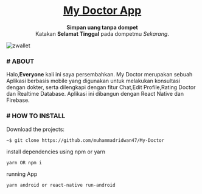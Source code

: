<h1 align="center">
	<a href="https://github.com/muhammadridwan47/My-Doctor">
		My Doctor App
	</a>
</h1>

<p align="center">
	<strong>Simpan uang tanpa dompet</strong><br>
	Katakan <strong>Selamat Tinggal</strong> pada dompetmu <i>Sekarang</i>.
</p>


![zwallet](https://user-images.githubusercontent.com/69374541/101905882-b4678000-3bea-11eb-8138-56338eae62e6.jpg)


### # ABOUT

Halo,<strong>Everyone</strong> kali ini saya persembahkan.
My Doctor merupakan sebuah Aplikasi berbasis mobile yang digunakan untuk melakukan konsultasi dengan dokter, serta dilengkapi dengan fitur Chat,Edit Profile,Rating Doctor dan Realtime Database. Aplikasi ini dibangun dengan React Native dan Firebase.

### # HOW TO INSTALL

Download the projects:

```
~$ git clone https://github.com/muhammadridwan47/My-Doctor
```

install dependencies using npm or yarn   
```
yarn OR npm i
```

running App
```
yarn android or react-native run-android
```


